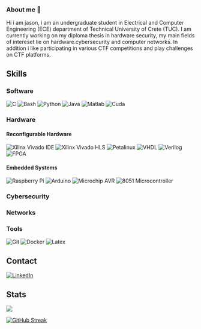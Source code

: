 ### About me 👋

Hi i am jason, i am an undergraduate student in Electrical and Computer Engineering (ECE) department of Technical University of Crete (TUC). I am currently working on my diploma thesis in hardware 
security, my main fields of intereset lie on hardware.cybersecurity and computer networks. In addition i like participating in various CTF competitions and play challenges on CTF platforms.

<!--
**jason23g/jason23g** is a ✨ _special_ ✨ repository because its `README.md` (this file) appears on your GitHub profile.

Here are some ideas to get you started:

🔭 I’m currently working on my thesis 
- 🌱 I’m currently learning ...
- 👯 I’m looking to collaborate on ...
- 🤔 I’m looking for help with ...
- 💬 Ask me about ...
- 📫 How to reach me: ...
- 😄 Pronouns: ...
- ⚡ Fun fact: ...
-->

## Skills

### Software

![C](https://img.shields.io/static/v1?label=&message=C&color=00599C&style=for-the-badge&logo=C&logoColor=white&maxAge=604800)
![Bash](https://img.shields.io/badge/Shell_Script-121011?style=for-the-badge&logo=gnu-bash&logoColor=white)
![Python](https://img.shields.io/static/v1?label=&message=Python&color=3776AB&style=for-the-badge&logo=Python&logoColor=white&maxAge=604800)
![Java](https://img.shields.io/static/v1?label=&message=Java&color=013243&style=for-the-badge&logo=Java&logoColor=white&maxAge=604800)
![Matlab](https://img.shields.io/static/v1?label=&message=Matlab&color=0076A8&style=for-the-badge&logo=Mathworks&logoColor=white&maxAge=604800)
![Cuda](https://img.shields.io/static/v1?label=&message=Cuda&color=FF6F00&style=for-the-badge&logo=Cuda&logoColor=white&maxAge=604800)

### Hardware 

#### Reconfigurable Hardware
![Xilinx Vivado IDE](https://img.shields.io/static/v1?label=&message=Xilinx%20Vivado%20IDE&color=E00000&style=for-the-badge&logo=&logoColor=white&maxAge=604800)
![Xilinx Vivado HLS](https://img.shields.io/static/v1?label=&message=Xilinx%20Vivado%20HLS&color=E00000&style=for-the-badge&logo=&logoColor=white&maxAge=604800)
![Petalinux](https://img.shields.io/static/v1?label=&message=Petalinux&color=E00000&style=for-the-badge&logo=&logoColor=white&maxAge=604800)
![VHDL](https://img.shields.io/static/v1?label=&message=VHDL&color=FFA500&style=for-the-badge&logo=&logoColor=white&maxAge=604800)
![Verilog](https://img.shields.io/static/v1?label=&message=Verilog&color=FFA500&style=for-the-badge&logo=&logoColor=white&maxAge=604800)
![FPGA](https://img.shields.io/static/v1?label=&message=FPGA&color=FFA500&style=for-the-badge&logo=&logoColor=white&maxAge=604800)

#### Embedded Systems
![Raspberry Pi](https://img.shields.io/static/v1?label=&message=Raspberry%20Pi&color=C51A4A&style=for-the-badge&logo=Raspberry-Pi&logoColor=white&maxAge=604800)
![Arduino](https://img.shields.io/static/v1?label=&message=Arduino&color=00979D&style=for-the-badge&logo=Arduino&logoColor=white&maxAge=604800)
![Microchip AVR](https://img.shields.io/static/v1?label=&message=Atmel%20AVR&color=EE2A24&style=for-the-badge&logo=&logoColor=white&maxAge=604800)
![8051 Microcontroller](https://img.shields.io/static/v1?label=&message=8051%20Microcontroller&color=EE2A24&style=for-the-badge&logo=&logoColor=white&maxAge=604800)

### Cybersecurity

### Networks

### Tools
![Git](https://img.shields.io/badge/GIT-E44C30?style=for-the-badge&logo=git&logoColor=white)
![Docker](https://img.shields.io/badge/Docker-2CA5E0?style=for-the-badge&logo=docker&logoColor=white)
![Latex](https://img.shields.io/badge/LaTeX-47A141?style=for-the-badge&logo=LaTeX&logoColor=white)


## Contact
[![LinkedIn](https://img.shields.io/static/v1?label=&message=LinkedIn&color=0077B5&style=for-the-badge&logo=linkedin&logoColor=white&maxAge=604800)](https://linkedin.com/in/iason-georgakas-11b62517a)


## Stats

![](https://komarev.com/ghpvc/?username=jason23g&style=plastic)

[![GitHub Streak](http://github-readme-streak-stats.herokuapp.com?user=jason23g&theme=transparent)](https://git.io/streak-stats)
